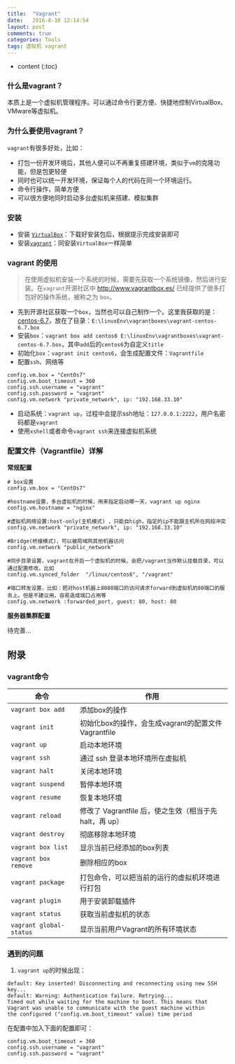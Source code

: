 ```yaml
---
title:  "Vagrant"
date:   2016-8-10 12:14:54
layout: post
comments: true
categories: Tools
tags: 虚拟机 vagrant
---
```


* content
{:toc}


### 什么是vagrant？

本质上是一个虚拟机管理程序。可以通过命令行更方便、快捷地控制VirtualBox、VMware等虚拟机。


### 为什么要使用vagrant？

`vagrant`有很多好处，比如：

- 打包一份开发环境后，其他人便可以不再重复搭建环境，类似于`vm`的克隆功能，但是包更轻便
- 同时也可以统一开发环境，保证每个人的代码在同一个环境运行。
- 命令行操作，简单方便
- 可以很方便地同时启动多台虚拟机来搭建、模拟集群


### 安装

- 安装 [`VirtualBox`](https://www.virtualbox.org/wiki/Downloads)：下载好安装包后，根据提示完成安装即可
- 安装[`vagrant`](https://www.vagrantup.com/downloads.html)：同安装`VirtualBox`一样简单

### vagrant 的使用

> 在使用虚拟机安装一个系统的时候，需要先获取一个系统镜像，然后进行安装。在`vagrant`开源社区中 http://www.vagrantbox.es/  已经提供了很多打包好的操作系统，被称之为 `box`。

- 先到开源社区获取一个`box`，当然也可以自己制作一个。这里我获取的是：[centos-6.7](https://github.com/CommanderK5/packer-centos-template/releases/download/0.6.7/vagrant-centos-6.7.box)，放在了目录：`E:\linuxEnv\vagrantboxes\vagrant-centos-6.7.box`
- 安装`box`：`vagrant box add centos6 E:\linuxEnv\vagrantboxes\vagrant-centos-6.7.box`，其中`add`后的`centos6`为自定义`title`
- 初始化`box`：`vagrant init centos6`，会生成配置文件：`Vagrantfile`
- 配置`ssh`、网络等

```
config.vm.box = "CentOs7"
config.vm.boot_timeout = 360
config.ssh.username = "vagrant"
config.ssh.password = "vagrant"
config.vm.network "private_network", ip: "192.168.33.10"
```

- 启动系统：`vagrant up`，过程中会提示ssh地址：`127.0.0.1:2222`，用户名密码都是`vagrant`
- 使用`xshell`或者命令`vagrant ssh`来连接虚拟机系统


### 配置文件（Vagrantfile）详解

**常规配置**

```
# box设置
config.vm.box = "CentOs7"  

#hostname设置，多台虚拟机的时候，用来指定启动哪一天，vagrant up nginx
config.vm.hostname = "nginx"

#虚拟机网络设置:host-only(主机模式) ，只能自high，指定的ip不能跟主机所在网段冲突
config.vm.network "private_network", ip: "192.168.33.10"

#Bridge(桥接模式)，可以被局域网其他机器访问
config.vm.network "public_network"    

#同步目录设置，vagrant在开启一个虚拟机的时候，会把/vagrant当作默认挂载目录，可以通过配置修改，比如
config.vm.synced_folder  "/linux/centos6", "/vagrant"

#端口转发设置，比如：把对host机器上8080端口的访问请求forward到虚拟机的80端口的服务上。但是不建议用，容易造成端口占用等
config.vm.network :forwarded_port, guest: 80, host: 80

```

**服务器集群配置**

待完善...


## 附录

### vagrant命令

命令 | 作用
--- | ---
`vagrant box add` |	添加box的操作
`vagrant init` |	初始化box的操作，会生成vagrant的配置文件Vagrantfile
`vagrant up` |	启动本地环境
`vagrant ssh` |	通过 ssh 登录本地环境所在虚拟机
`vagrant halt` |	关闭本地环境
`vagrant suspend` |	暂停本地环境
`vagrant resume` |	恢复本地环境
`vagrant reload` |	修改了 Vagrantfile 后，使之生效（相当于先 halt，再 up）
`vagrant destroy` |	彻底移除本地环境
`vagrant box list` |	显示当前已经添加的box列表
`vagrant box remove` |	删除相应的box
`vagrant package` |	打包命令，可以把当前的运行的虚拟机环境进行打包
`vagrant plugin` |	用于安装卸载插件
`vagrant status` |	获取当前虚拟机的状态
`vagrant global-status` |	显示当前用户Vagrant的所有环境状态



### 遇到的问题

1. `vagrant up`的时候出现：

```
default: Key inserted! Disconnecting and reconnecting using new SSH key...
default: Warning: Authentication failure. Retrying...
Timed out while waiting for the machine to boot. This means that
Vagrant was unable to communicate with the guest machine within
the configured ("config.vm.boot_timeout" value) time period
```

在配置中加入下面的配置即可：

```
config.vm.boot_timeout = 360
config.ssh.username = "vagrant"
config.ssh.password = "vagrant"
```
